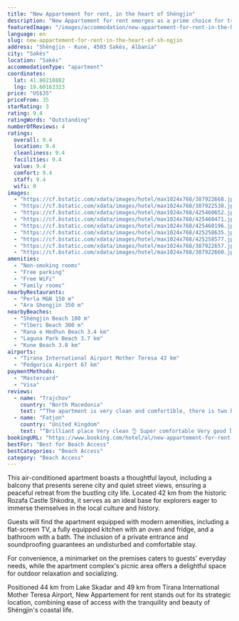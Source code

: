 ```yaml
---
title: "New Appartement for rent, in the heart of Shëngjin"
description: "New Appartement for rent emerges as a prime choice for travelers seeking the perfect blend of comfort and convenience in the vibrant heart of Shëngjin."
featuredImage: "/images/accommodation/new-appartement-for-rent-in-the-heart-of-sh-ngjin-387922668.jpg"
language: en
slug: new-appartement-for-rent-in-the-heart-of-sh-ngjin
address: "Shëngjin - Kune, 4503 Sakës, Albania"
city: "Sakës"
location: "Sakës"
accommodationType: "apartment"
coordinates:
  lat: 41.80218882
  lng: 19.60163323
price: "US$35"
priceFrom: 35
starRating: 3
rating: 9.4
ratingWords: "Outstanding"
numberOfReviews: 4
ratings:
  overall: 9.4
  location: 9.4
  cleanliness: 9.4
  facilities: 9.4
  value: 9.4
  comfort: 9.4
  staff: 9.4
  wifi: 0
images:
  - "https://cf.bstatic.com/xdata/images/hotel/max1024x768/387922668.jpg?k=73332a58f348fbe6acca956d33a5ed6ab39bf93ae1e90f92698d04a30a20b0e3&o=&hp=1"
  - "https://cf.bstatic.com/xdata/images/hotel/max1024x768/387922538.jpg?k=71f347c601307097fa50f04322d458aad7538153f29f1d734a0dc649af5cb024&o=&hp=1"
  - "https://cf.bstatic.com/xdata/images/hotel/max1024x768/425460652.jpg?k=aedcee6e338ef32d153d871169ca655ea0639d9ffe13cb9c592e5efaa49ea356&o=&hp=1"
  - "https://cf.bstatic.com/xdata/images/hotel/max1024x768/425460471.jpg?k=5bdc46a297c7694e21ea8535e85bf7deddf212bee915b995b32f5ccea5fab789&o=&hp=1"
  - "https://cf.bstatic.com/xdata/images/hotel/max1024x768/425460196.jpg?k=28cb9fb8d467e3f056c9f2bb1f2886f99c356411a9cf9560dfafa3e63eabd070&o=&hp=1"
  - "https://cf.bstatic.com/xdata/images/hotel/max1024x768/425258635.jpg?k=683ffb891fdf02d1446e7fbc08cc8684b7ce0d7d43d29af20dcc1b8a890fb055&o=&hp=1"
  - "https://cf.bstatic.com/xdata/images/hotel/max1024x768/425258577.jpg?k=a6e6c7599514d61c81d2d3468c104d8bf710c4143e588d95f74175446fe43be4&o=&hp=1"
  - "https://cf.bstatic.com/xdata/images/hotel/max1024x768/387922657.jpg?k=566ea87b79ccb374a3c12dd0060d99944c5dcf45595fab0fe888565f2cdc6d3b&o=&hp=1"
  - "https://cf.bstatic.com/xdata/images/hotel/max1024x768/387922660.jpg?k=d4b192ed133ee10b328286c7a38c038cd0a59880ab98bea29ee00bb8f5210e4a&o=&hp=1"
amenities:
  - "Non-smoking rooms"
  - "Free parking"
  - "Free WiFi"
  - "Family rooms"
nearbyRestaurants:
  - "Perla M&N 150 m"
  - "Ara Shengjin 350 m"
nearbyBeaches:
  - "Shëngjin Beach 100 m"
  - "Ylberi Beach 300 m"
  - "Rana e Hedhun Beach 3.4 km"
  - "Laguna Park Beach 3.7 km"
  - "Kune Beach 3.8 km"
airports:
  - "Tirana International Airport Mother Teresa 43 km"
  - "Podgorica Airport 67 km"
paymentMethods:
  - "Mastercard"
  - "Visa"
reviews:
  - name: "Trajchov"
    country: "North Macedonia"
    text: "“The apartment is very clean and comfortible, there is two balkony and on the beck one is very private and there is barbique also.the interner is 5G, The apartment is infront the beach ,The owner is champion, in one word garantee your holliday...”"
  - name: "Fatjon"
    country: "United Kingdom"
    text: "“Brilliant place Very clean 👌 Super comfortable Very good location Very nice owner 👌”"
bookingURL: "https://www.booking.com/hotel/al/new-appartement-for-rent-in-the-heart-of-shengjin.en-gb.html?aid=8035640"
bestFor: "Best for Beach Access"
bestCategories: "Beach Access"
category: "Beach Access"
---
```


This air-conditioned apartment boasts a thoughtful layout, including a balcony that presents serene city and quiet street views, ensuring a peaceful retreat from the bustling city life. Located 42 km from the historic Rozafa Castle Shkodra, it serves as an ideal base for explorers eager to immerse themselves in the local culture and history.

Guests will find the apartment equipped with modern amenities, including a flat-screen TV, a fully equipped kitchen with an oven and fridge, and a bathroom with a bath. The inclusion of a private entrance and soundproofing guarantees an undisturbed and comfortable stay.

For convenience, a minimarket on the premises caters to guests' everyday needs, while the apartment complex's picnic area offers a delightful space for outdoor relaxation and socializing.

Positioned 44 km from Lake Skadar and 49 km from Tirana International Mother Teresa Airport, New Appartement for rent stands out for its strategic location, combining ease of access with the tranquility and beauty of Shëngjin's coastal life.